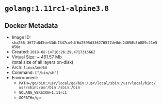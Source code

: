 # `golang:1.11rc1-alpine3.8`

## Docker Metadata

- Image ID: `sha256:3677a845de33db7347cd0df6d2595d336276577de0dd24850b5b889c21e5850e`
- Created: `2018-08-14T16:26:29.471731566Z`
- Virtual Size: ~ 491.57 Mb  
  (total size of all layers on-disk)
- Arch: `linux`/`amd64`
- Command: `["/bin/sh"]`
- Environment:
  - `PATH=/go/bin:/usr/local/go/bin:/usr/local/sbin:/usr/local/bin:/usr/sbin:/usr/bin:/sbin:/bin`
  - `GOLANG_VERSION=1.11rc1`
  - `GOPATH=/go`
